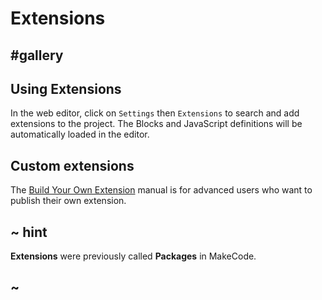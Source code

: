# Extensions

## #gallery

## Using Extensions

In the web editor, click on `Settings` then `Extensions` to search and add extensions to the project. The Blocks and JavaScript definitions will be automatically loaded in the editor.

## Custom extensions

The [Build Your Own Extension](/extensions/build-your-own) manual is for advanced users who want to publish their own extension.

## ~ hint

**Extensions** were previously called **Packages** in MakeCode.

## ~
